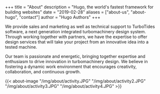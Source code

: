+++
title = "About"
description = "Hugo, the world's fastest framework for building websites"
date = "2019-02-28"
aliases = ["about-us", "about-hugo", "contact"]
author = "Hugo Authors"
+++

We provide sales and marketing as well as technical support to TurboTides software, a next generation integrated turbomachinery design system. Through working together with partners, we have the expertise to offer design services that will take your project from an innovative idea into a tested machine.

Our team is passionate and energetic, bringing together expertise and enthusiasm to drive innovation in turbomachinery design. We believe in fostering a dynamic work environment that encourages creativity, collaboration, and continuous growth.

{{< about-image "/img/about/activity.JPG" "/img/about/activity2.JPG"  "/img/about/activity3.JPG" "/img/about/activity4.JPG" >}}
